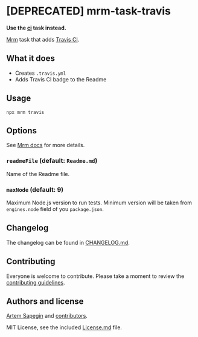 <!-- Travis CI -->

# [DEPRECATED] mrm-task-travis

**Use the [ci](../ci/Readme.md) task instead.**

[Mrm](https://github.com/sapegin/mrm) task that adds [Travis CI](https://travis-ci.org/).

## What it does

- Creates `.travis.yml`
- Adds Travis CI badge to the Readme

## Usage

```
npx mrm travis
```

## Options

See [Mrm docs](../../docs/Getting_started.md) for more details.

### `readmeFile` (default: `Readme.md`)

Name of the Readme file.

### `maxNode` (default: 9)

Maximum Node.js version to run tests. Minimum version will be taken from `engines.node` field of you `package.json`.

## Changelog

The changelog can be found in [CHANGELOG.md](CHANGELOG.md).

## Contributing

Everyone is welcome to contribute. Please take a moment to review the [contributing guidelines](../../Contributing.md).

## Authors and license

[Artem Sapegin](https://sapegin.me) and [contributors](https://github.com/sapegin/mrm/graphs/contributors).

MIT License, see the included [License.md](License.md) file.
